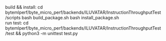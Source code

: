 build && install:
cd bytemlperf/byte_micro_perf/backends/ILUVATAR/InstructionThroughputTest/scripts
bash build_package.sh
bash install_package.sh  
run test:
cd bytemlperf/byte_micro_perf/backends/ILUVATAR/InstructionThroughputTest/test && python3 -m unittest test.py 